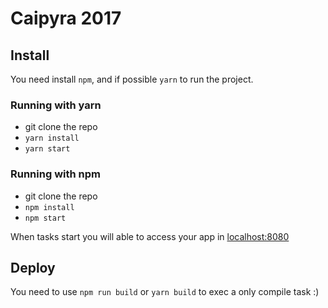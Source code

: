 # Caipyra 2017

## Install
You need install `npm`, and if possible `yarn` to run the project.

### Running with yarn
* git clone the repo
* `yarn install`
* `yarn start`

### Running with npm
* git clone the repo
* `npm install`
* `npm start`

When tasks start you will able to access your app in [localhost:8080](//localhost:8080)  


## Deploy
You need to use `npm run build` or `yarn build` to exec a only compile task :)
